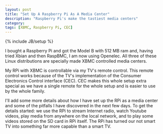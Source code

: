 ```yaml
---
layout: post
title: "Set Up A Raspberry Pi As A Media Center"
description: "Raspberry Pi's make the tastiest media centers"
category: 
tags: [XBMC, Raspberry Pi, CEC]
---
```

{% include JB/setup %}

I bought a Raspberry Pi and got the Model B with 512 MB ram and, having tried Xbian and then RaspBMC, I am now using Openelec. All three of these Linux distributions are specially made XBMC controlled media centers. 

My RPi with XBMC is controllable via my TV's remote control. This remote control works because of the TV's implementation of the Consumer Electronics Control interface (CEC). CEC makes this whole setup extra special as we have a single remote for the whole setup and is easier to use by the whole family.

<!--more-->

I'll add some more details about how I have set up the RPi as a media center and some of the pitfalls I have discovered in the next few days. To get the details started: we use the RPi to stream Internet radio, watch Youtube videos, play media from anywhere on the local network, and to play some videos stored on the SD card in RPi itself. The RPi has turned our not smart TV into something far more capable than a smart TV.
